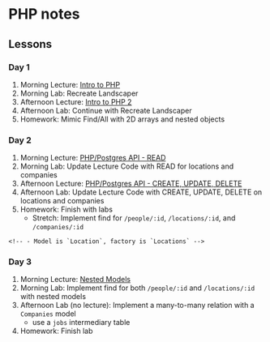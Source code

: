 # PHP notes

## Lessons

### Day 1

1. Morning Lecture: [Intro to PHP](day1/instructor_notes/PHP1.md)
1. Morning Lab: Recreate Landscaper
1. Afternoon Lecture: [Intro to PHP 2](day1/instructor_notes/PHP2.md)
1. Afternoon Lab: Continue with Recreate Landscaper
1. Homework: Mimic Find/All with 2D arrays and nested objects

### Day 2

1. Morning Lecture: [PHP/Postgres API - READ](day2/instructor_notes/API.md)
1. Morning Lab: Update Lecture Code with READ for locations and companies
1. Afternoon Lecture: [PHP/Postgres API - CREATE, UPDATE, DELETE](day2/instructor_notes/API2.md)
1. Afternoon Lab: Update Lecture Code with CREATE, UPDATE, DELETE on locations and companies
1. Homework: Finish with labs
    - Stretch: Implement find for `/people/:id`, `/locations/:id`, and `/companies/:id`
<!-- 1. Build CRUD functionality for locations (id, street, city, state) -->
    <!-- - Model is `Location`, factory is `Locations` -->

### Day 3

1. Morning Lecture: [Nested Models](day3/instructor_notes/Nested_Models.md)
1. Morning Lab: Implement find for both `/people/:id` and `/locations/:id` with nested models
1. Afternoon Lab (no lecture): Implement a many-to-many relation with a `Companies` model
    - use a `jobs` intermediary table
1. Homework: Finish lab
